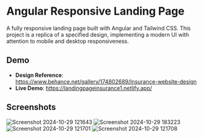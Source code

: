 # Angular Responsive Landing Page

A fully responsive landing page built with Angular and Tailwind CSS. This project is a replica of a specified design, implementing a modern UI with attention to mobile and desktop responsiveness.

## Demo

- **Design Reference**: https://www.behance.net/gallery/174802689/Insurance-website-design
- **Live Demo**: https://landingpageinsurance1.netlify.app/
  
## Screenshots
![Screenshot 2024-10-29 121643](https://github.com/user-attachments/assets/6d994d39-b904-4426-bf74-731a734929dc)
![Screenshot 2024-10-29 183223](https://github.com/user-attachments/assets/687580ce-a7d7-4e05-8d98-02078265a87a)
![Screenshot 2024-10-29 121701](https://github.com/user-attachments/assets/ddd8714e-2a38-4995-a5d2-319b2e885c28)
![Screenshot 2024-10-29 121708](https://github.com/user-attachments/assets/69bbba9e-06a6-4277-8ed9-32e5742ff055)


